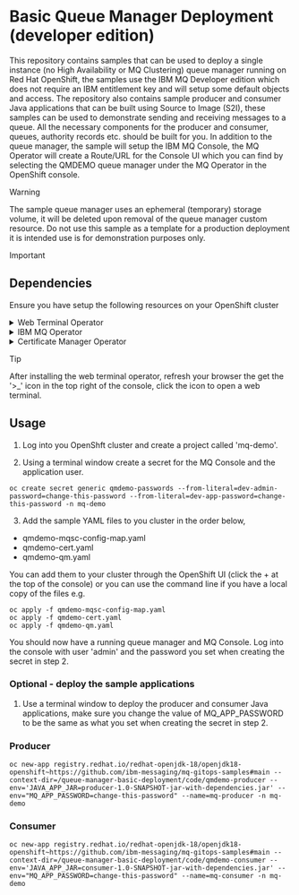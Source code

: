 # Basic Queue Manager Deployment (developer edition)

This repository contains samples that can be used to deploy a single instance (no High Availability or MQ Clustering) queue manager running on Red Hat OpenShift, the samples use the IBM MQ Developer edition which does not require an IBM entitlement key and will setup some default objects and access. The repository also contains sample producer and consumer Java applications that can be built using Source to Image (S2I), these samples can be used to demonstrate sending and receiving messages to a queue. All the necessary components for the producer and consumer, queues, authority records etc. should be built for you. In addition to the queue manager, the sample will setup the IBM MQ Console, the MQ Operator will create a Route/URL for the Console UI which you can find by selecting the QMDEMO queue manager under the MQ Operator in the OpenShift console.  
 
  
> [!WARNING]  
> The sample queue manager uses an ephemeral (temporary) storage volume, it will be deleted upon removal of the queue manager custom resource. Do not use this sample as a template for a production deployment it is intended use is for demonstration purposes only.  

> [!IMPORTANT]
> ## Dependencies
> Ensure you have setup the following resources on your OpenShift cluster 
>

<details>
<summary>Web Terminal Operator</summary>  

&NewLine;  

Install the web terminal operator by serching for 'web terminal' in the OperatorHub, take the defaults and click install. The web terminal operator allows you to run 'oc' commands in a terminal window in your browser, if you already have 'oc' installed you can skip this dependency and use your own terminal.

</details>

<details>
<summary>IBM MQ Operator</summary>  
  
&NewLine;  

**1.** Use the YAML below to add the IBM Operator catalog. This will allow you to find IBM MQ in the OpenShift operator hub, full details can be found here,  
https://www.ibm.com/docs/en/SSFKSJ_9.3.0/container/ctr-add-catalog-source.html

&NewLine;
  
```yaml
apiVersion: operators.coreos.com/v1alpha1
kind: CatalogSource
metadata:
  name: ibm-operator-catalog
  namespace: openshift-marketplace
spec:
  displayName: IBM Operator Catalog
  image: icr.io/cpopen/ibm-operator-catalog:latest
  publisher: IBM
  sourceType: grpc
  updateStrategy:
    registryPoll:
      interval: 45m
```

&NewLine;

**2.** When you have installed the catalog source go to the OpenShift OperatorHub and search for 'IBM MQ', select the IBM MQ tile and accept the defaults to install the operator.

</details>

<details>

<summary>Certificate Manager Operator</summary>  

&NewLine;  

A certificate manager in OpenShift allows you to simply add some YAML with a certificate request, it will put the ca, public/private keys in a secret for you that the queue manager can use.  

&NewLine;  

1. Install the Red Hat OpenShift cert-manager operator by serching for 'cert-manager' in the OperatorHub, take the defaults and install.
2. When the operator has finished installing create a Cluster Issuer, a self-signed is fine for test/demonstration purposes.  

Example self-signed ClusterIssuer YAML 

```yaml
apiVersion: cert-manager.io/v1
kind: ClusterIssuer
metadata:
  name: selfsigned-issuer
spec:
  selfSigned: {}
```

</details>

> [!TIP]
> After installing the web terminal operator, refresh your browser the get the '>_' icon in the top right of the console, click the icon to open a web terminal.
>

## Usage

1. Log into you OpenShft cluster and create a project called 'mq-demo'. 

2. Using a terminal window create a secret for the MQ Console and the application user.  

```
oc create secret generic qmdemo-passwords --from-literal=dev-admin-password=change-this-password --from-literal=dev-app-password=change-this-password -n mq-demo
```

3. Add the sample YAML files to you cluster in the order below,  

- qmdemo-mqsc-config-map.yaml  
- qmdemo-cert.yaml  
- qmdemo-qm.yaml  


You can add them to your cluster through the OpenShift UI (click the + at the top of the console) or you can use the command line if you have a local copy of the files e.g.  
  
```
oc apply -f qmdemo-mqsc-config-map.yaml  
oc apply -f qmdemo-cert.yaml  
oc apply -f qmdemo-qm.yaml  
```

You should now have a running queue manager and MQ Console. Log into the console with user 'admin' and the password you set when creating the secret in step 2.  

### Optional - deploy the sample applications

1. Use a terminal window to deploy the producer and consumer Java applications, make sure you change the value of MQ_APP_PASSWORD to be the same as what you set when creating the secret in step 2.

### Producer  

```
oc new-app registry.redhat.io/redhat-openjdk-18/openjdk18-openshift~https://github.com/ibm-messaging/mq-gitops-samples#main --context-dir=/queue-manager-basic-deployment/code/qmdemo-producer --env='JAVA_APP_JAR=producer-1.0-SNAPSHOT-jar-with-dependencies.jar' --env="MQ_APP_PASSWORD=change-this-password" --name=mq-producer -n mq-demo  
```  
### Consumer  

```
oc new-app registry.redhat.io/redhat-openjdk-18/openjdk18-openshift~https://github.com/ibm-messaging/mq-gitops-samples#main --context-dir=/queue-manager-basic-deployment/code/qmdemo-consumer --env='JAVA_APP_JAR=consumer-1.0-SNAPSHOT-jar-with-dependencies.jar' --env="MQ_APP_PASSWORD=change-this-password" --name=mq-consumer -n mq-demo  
```

